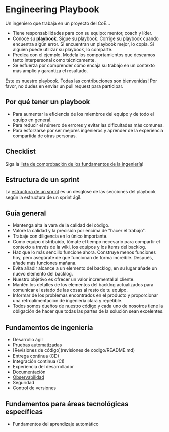# Engineering Playbook

Un ingeniero que trabaja en un proyecto del CoE...

* Tiene responsabilidades para con su equipo: mentor, coach y líder.
* Conoce su **playbook**. Sigue su playbook. Corrige su playbook cuando encuentra algún error. Si encuentran un playbook mejor, lo copia. Si alguien puede utilizar su playbook, lo comparte.
* Predica con el ejemplo. Modela los comportamientos que deseamos tanto interpersonal como técnicamente.
* Se esfuerza por comprender cómo encaja su trabajo en un contexto más amplio y garantiza el resultado.

Este es nuestro playbook. Todas las contribuciones son bienvenidas! Por favor, no dudes en enviar un pull request para participar.

## Por qué tener un playbook

* Para aumentar la eficiencia de los miembros del equipo y de todo el equipo en general.
* Para reducir el número de errores y evitar las dificultades más comunes.
* Para esforzarse por ser mejores ingenieros y aprender de la experiencia compartida de otras personas.

## Checklist

Siga la [lista de comprobación de los fundamentos de la ingeniería](eng-fundamentals-checklist.md)!

## Estructura de un sprint

La [estructura de un sprint](sprint-structure.md) es un desglose de las secciones del playbook según la estructura de un sprint ágil.

## Guía general

* Mantenga alta la vara de la calidad del código.
* Valore la calidad y la precisión por encima de "hacer el trabajo".
* Trabaje con diligencia en lo único importante.
* Como equipo distribuido, tómate el tiempo necesario para compartir el contexto a través de la wiki, los equipos y los ítems del backlog.
* Haz que lo más sencillo funcione ahora. Construye menos funciones hoy, pero asegúrate de que funcionan de forma increíble. Después, añade más funciones mañana.
* Evita añadir alcance a un elemento del backlog, en su lugar añade un nuevo elemento del backlog.
* Nuestro objetivo es ofrecer un valor incremental al cliente.
* Mantén los detalles de los elementos del backlog actualizados para comunicar el estado de las cosas al resto de tu equipo.
* Informar de los problemas encontrados en el producto y proporcionar una retroalimentación de ingeniería clara y repetible.
* Todos somos dueños de nuestro código y cada uno de nosotros tiene la obligación de hacer que todas las partes de la solución sean excelentes.

## Fundamentos de ingeniería

* Desarrollo ágil
* Pruebas automatizadas
* [Revisiones de código](revisiones de codigo/README.md)
* Entrega continua (CD)
* Integración continua (CI)
* Experiencia del desarrollador
* Documentación
* [Observabilidad](observabilidad/README.md)
* Seguridad
* Control de versiones

## Fundamentos para áreas tecnológicas específicas

* Fundamentos del aprendizaje automático
